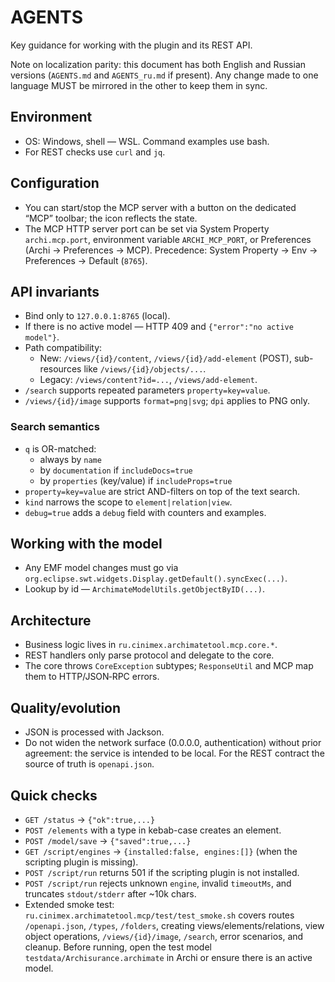 # AGENTS

Key guidance for working with the plugin and its REST API.

Note on localization parity: this document has both English and Russian versions (`AGENTS.md` and `AGENTS_ru.md` if present). Any change made to one language MUST be mirrored in the other to keep them in sync.

## Environment
- OS: Windows, shell — WSL. Command examples use bash.
- For REST checks use `curl` and `jq`.

## Configuration
- You can start/stop the MCP server with a button on the dedicated “MCP” toolbar; the icon reflects the state.
- The MCP HTTP server port can be set via System Property `archi.mcp.port`, environment variable `ARCHI_MCP_PORT`, or Preferences (Archi → Preferences → MCP). Precedence: System Property → Env → Preferences → Default (`8765`).

## API invariants
- Bind only to `127.0.0.1:8765` (local).
- If there is no active model — HTTP 409 and `{"error":"no active model"}`.
- Path compatibility:
  - New: `/views/{id}/content`, `/views/{id}/add-element` (POST), sub-resources like `/views/{id}/objects/...`.
  - Legacy: `/views/content?id=...`, `/views/add-element`.
- `/search` supports repeated parameters `property=key=value`.
- `/views/{id}/image` supports `format=png|svg`; `dpi` applies to PNG only.

### Search semantics
- `q` is OR-matched:
  - always by `name`
  - by `documentation` if `includeDocs=true`
  - by `properties` (key/value) if `includeProps=true`
- `property=key=value` are strict AND-filters on top of the text search.
- `kind` narrows the scope to `element|relation|view`.
- `debug=true` adds a `debug` field with counters and examples.

## Working with the model
- Any EMF model changes must go via `org.eclipse.swt.widgets.Display.getDefault().syncExec(...)`.
- Lookup by id — `ArchimateModelUtils.getObjectByID(...)`.

## Architecture
- Business logic lives in `ru.cinimex.archimatetool.mcp.core.*`.
- REST handlers only parse protocol and delegate to the core.
- The core throws `CoreException` subtypes; `ResponseUtil` and MCP map them to HTTP/JSON‑RPC errors.

## Quality/evolution
- JSON is processed with Jackson.
- Do not widen the network surface (0.0.0.0, authentication) without prior agreement: the service is intended to be local.
  For the REST contract the source of truth is `openapi.json`.

## Quick checks
- `GET /status` → `{"ok":true,...}`
- `POST /elements` with a type in kebab-case creates an element.
- `POST /model/save` → `{"saved":true,...}`
- `GET /script/engines` → `{installed:false, engines:[]}` (when the scripting plugin is missing).
- `POST /script/run` returns 501 if the scripting plugin is not installed.
- `POST /script/run` rejects unknown `engine`, invalid `timeoutMs`, and truncates `stdout/stderr` after ~10k chars.
- Extended smoke test: `ru.cinimex.archimatetool.mcp/test/test_smoke.sh` covers routes
  `/openapi.json`, `/types`, `/folders`, creating views/elements/relations,
  view object operations, `/views/{id}/image`, `/search`, error scenarios, and cleanup.
  Before running, open the test model `testdata/Archisurance.archimate` in Archi or ensure there is an active model.

